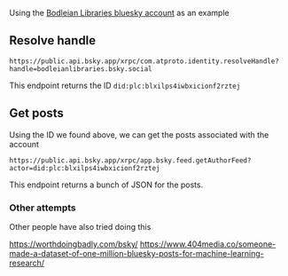 Using the [Bodleian Libraries bluesky account](https://bsky.app/profile/bodleianlibraries.bsky.social) as an example


## Resolve handle

```url
https://public.api.bsky.app/xrpc/com.atproto.identity.resolveHandle?handle=bodleianlibraries.bsky.social
```

This endpoint returns the ID `did:plc:blxilps4iwbxicionf2rztej`

## Get posts

Using the ID we found above, we can get the posts associated with the account

```url
https://public.api.bsky.app/xrpc/app.bsky.feed.getAuthorFeed?actor=did:plc:blxilps4iwbxicionf2rztej
```

This endpoint returns a bunch of JSON for the posts.

### Other attempts

Other people have also tried doing this

https://worthdoingbadly.com/bsky/
https://www.404media.co/someone-made-a-dataset-of-one-million-bluesky-posts-for-machine-learning-research/
